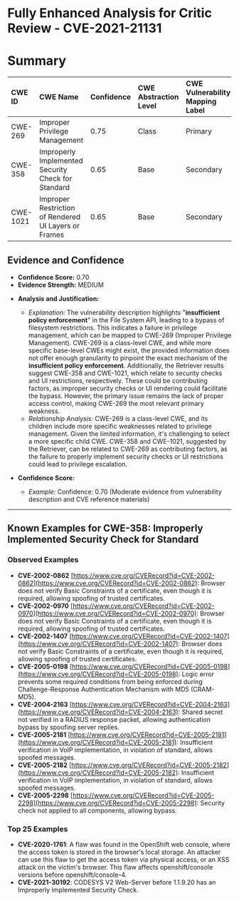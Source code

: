 # Fully Enhanced Analysis for Critic Review - CVE-2021-21131

# Summary
| CWE ID     | CWE Name                                                     | Confidence | CWE Abstraction Level | CWE Vulnerability Mapping Label | CWE-Vulnerability Mapping Notes |
| :---------- | :----------------------------------------------------------- | :--------- | :-------------------- | :------------------------------ | :------------------------------ |
| CWE-269      | Improper Privilege Management                                 | 0.75       | Class                 | Primary                         | Allowed-with-Review             |
| CWE-358      | Improperly Implemented Security Check for Standard          | 0.65       | Base                 | Secondary                       | Allowed                         |
| CWE-1021     | Improper Restriction of Rendered UI Layers or Frames         | 0.65       | Base                  | Secondary                      | Allowed                         |

## Evidence and Confidence

*   **Confidence Score:** 0.70
*   **Evidence Strength:** MEDIUM

- **Analysis and Justification:**
  - *Explanation:* The vulnerability description highlights "**insufficient policy enforcement**" in the File System API, leading to a bypass of filesystem restrictions. This indicates a failure in privilege management, which can be mapped to CWE-269 (Improper Privilege Management). CWE-269 is a class-level CWE, and while more specific base-level CWEs might exist, the provided information does not offer enough granularity to pinpoint the exact mechanism of the **insufficient policy enforcement**. Additionally, the Retriever results suggest CWE-358 and CWE-1021, which relate to security checks and UI restrictions, respectively. These could be contributing factors, as improper security checks or UI rendering could facilitate the bypass. However, the primary issue remains the lack of proper access control, making CWE-269 the most relevant primary weakness.
  - *Relationship Analysis:* CWE-269 is a class-level CWE, and its children include more specific weaknesses related to privilege management. Given the limited information, it's challenging to select a more specific child CWE. CWE-358 and CWE-1021, suggested by the Retriever, can be related to CWE-269 as contributing factors, as the failure to properly implement security checks or UI restrictions could lead to privilege escalation.

- **Confidence Score:**
  - *Example:* Confidence: 0.70 (Moderate evidence from vulnerability description and CVE reference materials)

---



## Known Examples for CWE-358: Improperly Implemented Security Check for Standard
### Observed Examples
- **CVE-2002-0862** [https://www.cve.org/CVERecord?id=CVE-2002-0862](https://www.cve.org/CVERecord?id=CVE-2002-0862): Browser does not verify Basic Constraints of a certificate, even though it is required, allowing spoofing of trusted certificates.
- **CVE-2002-0970** [https://www.cve.org/CVERecord?id=CVE-2002-0970](https://www.cve.org/CVERecord?id=CVE-2002-0970): Browser does not verify Basic Constraints of a certificate, even though it is required, allowing spoofing of trusted certificates.
- **CVE-2002-1407** [https://www.cve.org/CVERecord?id=CVE-2002-1407](https://www.cve.org/CVERecord?id=CVE-2002-1407): Browser does not verify Basic Constraints of a certificate, even though it is required, allowing spoofing of trusted certificates.
- **CVE-2005-0198** [https://www.cve.org/CVERecord?id=CVE-2005-0198](https://www.cve.org/CVERecord?id=CVE-2005-0198): Logic error prevents some required conditions from being enforced during Challenge-Response Authentication Mechanism with MD5 (CRAM-MD5).
- **CVE-2004-2163** [https://www.cve.org/CVERecord?id=CVE-2004-2163](https://www.cve.org/CVERecord?id=CVE-2004-2163): Shared secret not verified in a RADIUS response packet, allowing authentication bypass by spoofing server replies.
- **CVE-2005-2181** [https://www.cve.org/CVERecord?id=CVE-2005-2181](https://www.cve.org/CVERecord?id=CVE-2005-2181): Insufficient verification in VoIP implementation, in violation of standard, allows spoofed messages.
- **CVE-2005-2182** [https://www.cve.org/CVERecord?id=CVE-2005-2182](https://www.cve.org/CVERecord?id=CVE-2005-2182): Insufficient verification in VoIP implementation, in violation of standard, allows spoofed messages.
- **CVE-2005-2298** [https://www.cve.org/CVERecord?id=CVE-2005-2298](https://www.cve.org/CVERecord?id=CVE-2005-2298): Security check not applied to all components, allowing bypass.
### Top 25 Examples
- **CVE-2020-1761**: A flaw was found in the OpenShift web console, where the access token is stored in the browser's local storage. An attacker can use this flaw to get the access token via physical access, or an XSS attack on the victim's browser. This flaw affects openshift/console versions before openshift/console-4.
- **CVE-2021-30192**: CODESYS V2 Web-Server before 1.1.9.20 has an Improperly Implemented Security Check.
